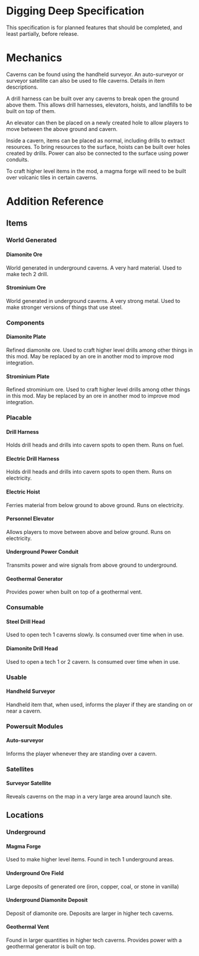 # Digging Deep Specification #

This specification is for planned features that should be completed, and least partially, before release.

# Mechanics #

Caverns can be found using the handheld surveyor. An auto-surveyor or surveyor satellite can also be used to file caverns. Details in item descriptions.

A drill harness can be built over any caverns to break open the ground above them. This allows drill harnesses, elevators, hoists, and landfills to be built on top of them.

An elevator can then be placed on a newly created hole to allow players to move between the above ground and cavern.

Inside a cavern, items can be placed as normal, including drills to extract resources. To bring resources to the surface, hoists can be built over holes created by drills. Power can also be connected to the surface using power conduits.

To craft higher level items in the mod, a magma forge will need to be built over volcanic tiles in certain caverns. 
 

# Addition Reference #

## Items ##

### World Generated ###

#### Diamonite Ore ####

World generated in underground caverns. A very hard material. Used to make tech 2 drill.

#### Strominium Ore ####

World generated in underground caverns. A very strong metal. Used to make stronger versions of things that use steel.


### Components ###

#### Diamonite Plate ####

Refined diamonite ore. Used to craft higher level drills among other things in this mod. May be replaced by an ore in another mod to improve mod integration.

#### Strominium Plate ####

Refined strominium ore. Used to craft higher level drills among other things in this mod. May be replaced by an ore in another mod to improve mod integration.


### Placable ###

#### Drill Harness ####

Holds drill heads and drills into cavern spots to open them. Runs on fuel.

#### Electric Drill Harness ####

Holds drill heads and drills into cavern spots to open them. Runs on electricity.

#### Electric Hoist ####

Ferries material from below ground to above ground. Runs on electricity.

#### Personnel Elevator ####

Allows players to move between above and below ground. Runs on electricity.

#### Underground Power Conduit ####

Transmits power and wire signals from above ground to underground.

#### Geothermal Generator ####

Provides power when built on top of a geothermal vent.


### Consumable ###

#### Steel Drill Head ####

Used to open tech 1 caverns slowly. Is consumed over time when in use.

#### Diamonite Drill Head ####

Used to open a tech 1 or 2 cavern. Is consumed over time when in use.


### Usable ###

#### Handheld Surveyor ####

Handheld item that, when used, informs the player if they are standing on or near a cavern.


### Powersuit Modules ###

#### Auto-surveyor ####

Informs the player whenever they are standing over a cavern.


### Satellites ###

#### Surveyor Satellite ####

Reveals caverns on the map in a very large area around launch site.


## Locations ##

### Underground ###

#### Magma Forge ####

Used to make higher level items. Found in tech 1 underground areas.

#### Underground Ore Field ####

Large deposits of generated ore (iron, copper, coal, or stone in vanilla)

#### Underground Diamonite Deposit ####

Deposit of diamonite ore. Deposits are larger in higher tech caverns.

#### Geothermal Vent ####

Found in larger quantities in higher tech caverns. Provides power with a geothermal generator is built on top.